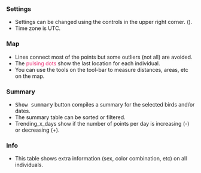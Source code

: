 


### Settings
* Settings can be changed using the controls in the upper right corner.
  (<i class="fa fa-cogs" role="presentation" aria-label="cogs icon"></i>).
* Time zone is UTC. 


### Map
* Lines connect most of the points but some outliers (not all) are avoided. 
* The <a style='color:#EE3377'>pulsing dots</a> show the last location for each individual.
* You can use the tools on the tool-bar to measure distances, areas, etc on the map. 

### Summary
* <kbd>Show summary</kbd> button compiles a summary for the selected birds and/or dates.
* The summary table can be sorted or filtered. 
* Trending_x_days show if the number of points per day is increasing (-) or decreasing (+).
  
### Info
* This table shows extra information (sex, color combination, etc) on all individuals.   
